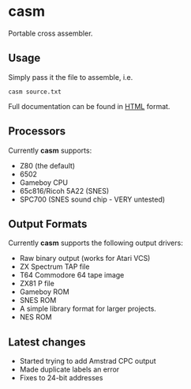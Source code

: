 # casm

Portable cross assembler.

## Usage

Simply pass it the file to assemble, i.e.

`casm source.txt`

Full documentation can be found in
<a href="https://rawgit.com/noddybox/casm/master/doc/casm.html">HTML</a> format.

## Processors

Currently **casm** supports:

* Z80 (the default)
* 6502
* Gameboy CPU
* 65c816/Ricoh 5A22 (SNES)
* SPC700 (SNES sound chip - VERY untested)


## Output Formats

Currently **casm** supports the following output drivers:

* Raw binary output (works for Atari VCS)
* ZX Spectrum TAP file
* T64 Commodore 64 tape image
* ZX81 P file
* Gameboy ROM
* SNES ROM
* A simple library format for larger projects.
* NES ROM

## Latest changes

* Started trying to add Amstrad CPC output
* Made duplicate labels an error
* Fixes to 24-bit addresses
